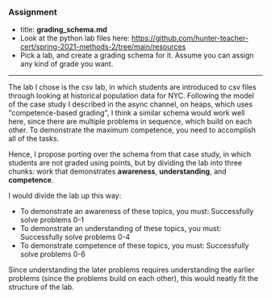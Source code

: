 ### Assignment
  * title: **grading_schema.md**
  * Look at the python lab files here: https://github.com/hunter-teacher-cert/spring-2021-methods-2/tree/main/resources
  * Pick a lab, and create a grading schema for it. Assume you can assign any kind of grade you want.
---
The lab I chose is the csv lab, in which students are introduced to csv files through looking at historical population data for NYC. Following the model of the case study I described in the async channel, on heaps, which uses "competence-based grading", I think a similar schema would work well here, since there are multiple problems in sequence, which build on each other. To demonstrate the maximum competence, you need to accomplish all of the tasks.

Hence, I propose porting over the schema from that case study, in which students are not graded using points, but by dividing the lab into three chunks: work that demonstrates **awareness**, **understanding**, and **competence**.

I would divide the lab up this way:

+ To demonstrate an awareness of these topics, you must:
    Successfully solve problems 0-1
+ To demonstrate an understanding of these topics, you must:
    Successfully solve problems 0-4
+ To demonstrate competence of these topics, you must:
    Successfully solve problems 0-6

Since understanding the later problems requires understanding the earlier problems (since the problems build on each other), this would neatly fit the structure of the lab. 

